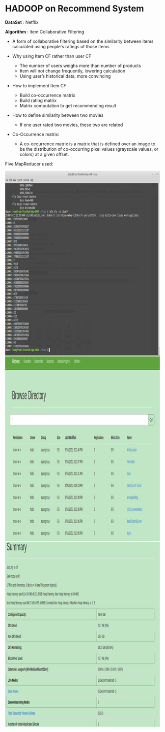# HADOOP on Recommend System

**DataSet** : Netflix

**Algorithm** : Item Collaborative Filtering

* A form of collaborative filtering based on the similarity between items calculated using people's ratings of those items

* Why using Item CF rather than user CF
    * The number of users weighs more than number of products
    * Item will not change frequently, lowering calculation
    * Using user’s historical data, more convincing
    
* How to implement Item CF
    * Build co-occurrence matrix
    * Build rating matrix
    * Matrix computation to get recommending result
 
* How to define similarity between two movies
    * If one user rated two movies, these two are related
    
* Co-Occurrence matrix:
    * A co-occurrence matrix is a matrix that is defined over an image to be the distribution of co-occurring pixel values (grayscale values, or colors) at a given offset.

Five MapReducer used:

<img src="./results/Screenshot from 2021-09-10 15-22-36.png"  style="width:1200px;height:600px;" />

<img src="./results/Screenshot from 2021-09-10 15-24-34.png"  style="width:1200px;height:600px;" />

<img src="./results/Screenshot from 2021-09-10 15-25-32.png"  style="width:1200px;height:600px;" />
